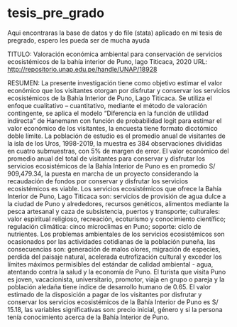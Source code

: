 # tesis_pre_grado
Aqui encontraras la base de datos y do file (stata) aplicado en mi tesis de pregrado, espero les pueda ser de mucha ayuda


TITULO: Valoración económica ambiental para conservación de servicios ecosistémicos de la bahía interior de Puno, lago Titicaca, 2020
URL: http://repositorio.unap.edu.pe/handle/UNAP/18928

RESUMEN:
La presente investigación tiene como objetivo estimar el valor económico que los visitantes otorgan por disfrutar y conservar los servicios ecosistémicos de la Bahía Interior de Puno, Lago Titicaca. Se utiliza el enfoque cualitativo – cuantitativo, mediante el método de valoración contingente, se aplica el modelo “Diferencia en la función de utilidad indirecta” de Hanemann con función de probabilidad logit para estimar el valor económico de los visitantes, la encuesta tiene formato dicotómico doble límite. La población de estudio es el promedio anual de visitantes de la isla de los Uros, 1998-2019, la muestra es 384 observaciones divididas en cuatro submuestras, con 5% de margen de error. El valor económico del promedio anual del total de visitantes para conservar y disfrutar los servicios ecosistémicos de la Bahía Interior de Puno es en promedio S/ 909,479.34, la puesta en marcha de un proyecto considerando la recaudación de fondos por conservar y disfrutar los servicios ecosistémicos es viable. Los servicios ecosistémicos que ofrece la Bahía Interior de Puno, Lago Titicaca son: servicios de provisión de agua dulce a la ciudad de Puno y alrededores, recursos genéticos, alimentos mediante la pesca artesanal y caza de subsistencia, puertos y transporte; culturales: valor espiritual religioso, recreación, ecoturismo y conocimiento científico; regulación climática: cinco microclimas en Puno; soporte: ciclo de nutrientes. Los problemas ambientales de los servicios ecosistémicos son ocasionados por las actividades cotidianas de la población puneña, las consecuencias son: generación de malos olores, migración de especies, perdida del paisaje natural, acelerada eutrofización cultural y exceder los límites máximos permisibles del estándar de calidad ambiental - agua, atentando contra la salud y la economía de Puno. El turista que visita Puno es joven, vacacionista, universitario, promotor, viaja en grupo o pareja y la población aledaña tiene índice de desarrollo humano de 0.65. El valor estimado de la disposición a pagar de los visitantes por disfrutar y conservar los servicios ecosistémicos de la Bahía Interior de Puno es S/ 15.18, las variables significativas son: precio inicial, género y si la persona tenía conocimiento acerca de la Bahía Interior de Puno.
